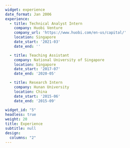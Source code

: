 ```yaml
---
widget: experience
date_format: Jan 2006
experience:
  - title: Technical Analyst Intern
    company: Huobi Venture
    company_url: 'https://www.huobi.com/en-us/capital/'
    location: Singapore
    date_start: '2021-03'
    date_end: ''

  - title: Teaching Assistant
    company: National University of Singapore
    location: Singapore
    date_start: '2017-07'
    date_end: '2020-05'

  - title: Research Intern
    company: Hunan University
    location: China
    date_start: '2015-06'
    date_end: '2015-09'
    
widget_id: "5"
headless: true
weight: 20
title: Experience
subtitle: null
design:
  columns: "2"
---
```

